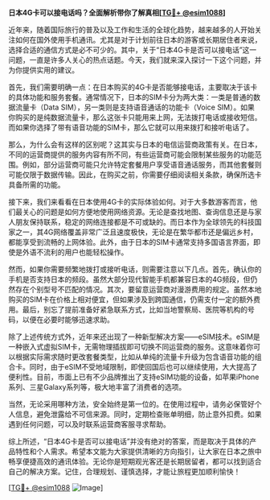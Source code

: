 **日本4G卡可以接电话吗？全面解析带你了解真相[[TG💪+ @esim1088](https://t.me/s/esim1088)]**

近年来，随着国际旅行的普及以及工作和生活的全球化趋势，越来越多的人开始关注如何在国外使用手机通讯。尤其是对于计划前往日本的游客或长期居住者来说，选择合适的通信方式是必不可少的。其中，关于“日本4G卡是否可以接电话”这一问题，一直是许多人关心的热点话题。今天，我们就来深入探讨一下这个问题，并为你提供实用的建议。

首先，我们需要明确一点：在日本购买的4G卡是否能够接电话，主要取决于该卡的具体功能和服务套餐。通常情况下，日本的SIM卡分为两大类：一类是普通的数据流量卡（Data SIM），另一类则是支持语音通话的功能卡（Voice SIM）。如果你购买的是纯数据流量卡，那么这张卡只能用来上网，无法拨打电话或接收短信。而如果你选择了带有语音功能的SIM卡，那么它就可以用来拨打和接听电话了。

那么，为什么会有这样的区别呢？这其实与日本的电信运营商政策有关。在日本，不同的运营商提供的服务内容有所不同，有些运营商可能会限制某些服务的功能范围。例如，部分运营商可能只允许特定套餐用户享受语音通话服务，而其他套餐则可能仅限于数据传输。因此，在购买之前，你需要仔细阅读相关条款，确保所选卡具备所需的功能。

接下来，我们来看看在日本使用4G卡的实际体验如何。对于大多数游客而言，他们最关心的问题是如何方便地使用网络资源。无论是查找地图、查询信息还是与家人朋友保持联系，稳定的网络连接都是不可或缺的。而日本作为全球领先的科技国家之一，其4G网络覆盖非常广泛且速度极快，无论是在繁华都市还是偏远乡村，都能享受到流畅的上网体验。此外，由于日本的SIM卡通常支持多国语言界面，即使是外语不流利的用户也能轻松操作。

然而，如果你需要频繁地拨打或接听电话，则需要注意以下几点。首先，确认你的手机是否支持日本的频段。虽然大部分现代智能手机都兼容日本的4G频段，但仍然存在个别型号不匹配的情况。其次，要留意运营商对漫游费用的规定。虽然本地购买的SIM卡在价格上相对便宜，但如果涉及到跨国通信，仍需支付一定的额外费用。最后，别忘了提前准备好紧急联系方式，比如当地警察局、医院等机构的号码，以便在必要时能够迅速求助。

除了上述传统方式外，近年来还出现了一种新型解决方案——eSIM技术。eSIM是一种嵌入式虚拟SIM卡，无需物理插拔即可切换不同运营商的服务。这意味着你可以根据实际需求随时更改套餐类型，比如从单纯的流量卡升级为包含语音功能的组合卡。同时，由于eSIM不受地域限制，即使回国后也可以继续使用，大大提高了便利性。目前，市面上已有不少品牌推出了支持eSIM功能的设备，如苹果iPhone系列、三星Galaxy系列等，极大地丰富了消费者的选项。

当然，无论采用哪种方法，安全始终是第一位的。在使用过程中，请务必保管好个人信息，避免泄露给不可信来源。同时，定期检查账单明细，防止意外扣费。如果遇到任何问题，可以及时联系运营商客服寻求帮助。

综上所述，“日本4G卡是否可以接电话”并没有绝对的答案，而是取决于具体的产品特性和个人需求。希望本文能为大家提供清晰的方向指引，让大家在日本之旅中畅享便捷高效的通讯体验。无论你是短期观光客还是长期居留者，都可以找到适合自己的解决方案。记住，合理规划、谨慎选择，才能让旅程更加顺利愉快！

[[TG💪+ @esim1088](https://t.me/s/esim1088) ![Image](https://i.postimg.cc/4NQfJmqS/Snipaste-2025-05-13-00-14-12.png)]